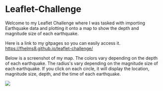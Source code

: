 # Leaflet-Challenge

Welcome to my Leaflet Challenge where I was tasked with importing Earthquake data and plotting it onto a map to show the depth and magnitude size of each earthquake. 

Here is a link to my gitpages so you can easily access it. https://fhelms8.github.io/leaflet-challenge/

Below is a screenshot of my map. 
The colors vary depending on the depth of each earthquake.
The radius's vary depending on the magnitude size of each earthquake. 
If you click on each circle, it will display the location, magnitude size, depth, and the time of each earthquake. 

<img src=https://raw.githubusercontent.com/fhelms8/leaflet-challenge/main/Images/myleaflet.png>
